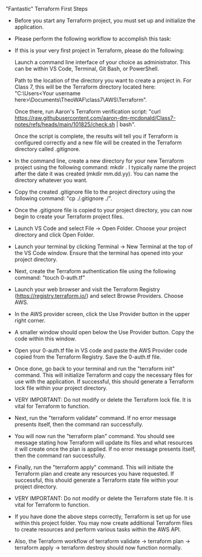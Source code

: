 "Fantastic" Terraform First Steps

-	Before you start any Terraform project, you must set up and initialize the application.

-	Please perform the following workflow to accomplish this task:

-	If this is your very first project in Terraform, please do the following:

	Launch a command line interface of your choice as administrator.  This can be within VS Code, Terminal, Git Bash, or PowerShell.
		
	Path to the location of the directory you want to create a project in.  For Class 7, this will be the Terraform directory located here: "C:\Users\<Your username here>\Documents\TheoWAF\class7\AWS\Terraform".
		
	Once there, run Aaron's Terraform verification script: "curl https://raw.githubusercontent.com/aaron-dm-mcdonald/Class7-notes/refs/heads/main/101825/check.sh | bash".
		
	Once the script is complete, the results will tell you if Terraform is configured correctly and a new file will be created in the Terraform directory called .gitignore.
	
-	In the command line, create a new directory for your new Terraform project using the following command: mkdir <Your directory name>.  I typically name the project after the date it was created (mkdir mm.dd.yy). You can name the directory whatever you want.

-	Copy the created .gitignore file to the project directory using the following command: "cp ./.gitignore ./<Your directory name>". 

-	Once the .gitignore file is copied to your project directory, you can now begin to create your Terraform project files. 

-	Launch VS Code and select File -> Open Folder.  Choose your project directory and click Open Folder.  

-	Launch your terminal by clicking Terminal -> New Terminal at the top of the VS Code window.  Ensure that the terminal has opened into your project directory.

-	Next, create the Terraform authentication file using the following command: "touch 0-auth.tf"

-	Launch your web browser and visit the Terraform Registry (https://registry.terraform.io/) and select Browse Providers.  Choose AWS.

-	In the AWS provider screen, click the Use Provider button in the upper right corner.

-	A smaller window should open below the Use Provider button.  Copy the code within this window.

-	Open your 0-auth.tf file in VS code and paste the AWS Provider code copied from the Terraform Registry.  Save the 0-auth.tf file.  

-	Once done, go back to your terminal and run the "terraform init" command.  This will initialize Terraform and copy the necessary files for use with the application.  If successful, this should generate a Terraform lock file within your project directory.

-	VERY IMPORTANT: Do not modify or delete the Terraform lock file.  It is vital for Terraform to function.  
-	Next, run the "terraform validate" command.  If no error message presents itself, then the command ran successfully.  

-	You will now run the "terraform plan" command.  You should see message stating how Terraform will update its files and what resources it will create once the plan is applied.  If no error message presents itself, then the command ran successfully.  

-	Finally, run the "terraform apply" command.  This will initiate the Terraform plan and create any resources you have requested.  If successful, this should generate a Terraform state file within your project directory.  

-	VERY IMPORTANT: Do not modify or delete the Terraform state file.  It is vital for Terraform to function.

-	If you have done the above steps correctly, Terraform is set up for use within this project folder.  You may now create additional Terraform files to create resources and perform various tasks within the AWS API.  

-	Also, the Terraform workflow of terraform validate -> terraform plan -> terraform apply -> terraform destroy should now function normally.  


